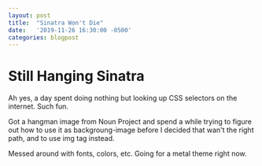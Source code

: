 ```yaml
---
layout: post
title:  "Sinatra Won't Die"
date:   '2019-11-26 16:30:00 -0500'
categories: blogpost
---
```


# Still Hanging Sinatra

Ah yes, a day spent doing nothing but looking up CSS selectors on the internet. Such fun. 

Got a hangman image from Noun Project and spend a while trying to figure out how to use it as backgroung-image before I decided that wan't the right path, and to use img tag instead. 

Messed around with fonts, colors, etc. Going for a metal theme right now. 